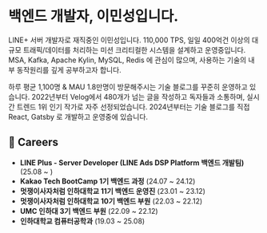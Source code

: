 # 백엔드 개발자, 이민성입니다.

LINE+ 서버 개발자로 재직중인 이민성입니다. 110,000 TPS, 일일 400억건 이상의 대규모 트래픽/데이터를 처리하는 미션 크리티컬한 시스템을 설계하고 운영중입니다. MSA, Kafka, Apache Kylin, MySQL, Redis 에 관심이 많으며, 사용하는 기술의 내부 동작원리를 깊게 공부하고자 합니다.

하루 평균 1,100명 & MAU 1.8만명이 방문해주시는 기술 블로그를 꾸준히 운영하고 있습니다. 2022년부터 Velog에서 480개가 넘는 글을 작성하고 독자들과 소통하며, 실시간 트렌드 1위 인기 작가로 자주 선정되었습니다. 2024년부터는 기술 블로그를 직접 React, Gatsby 로 개발하고 운영중에 있습니다.



## 🚀 Careers

- **LINE Plus - Server Developer (LINE Ads DSP Platform 백엔드 개발팀)** (25.08 ~ ) 
- **Kakao Tech BootCamp 1기 백엔드 과정** (24.07 ~ 24.12)
- **멋쟁이사자처럼 인하대학교 11기 백엔드 운영진** (23.01 ~ 23.12)
- **멋쟁이사자처럼 인하대학교 10기 백엔드 부원** (22.03 ~ 22.12)
- **UMC 인하대 3기 백엔드 부원** (22.09 ~ 22.12)
- **인하대학교 컴퓨터공학과** (19.03 ~ 25.08)

